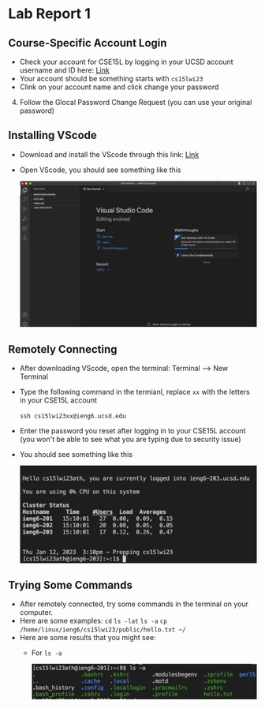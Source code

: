 # Lab Report 1
## Course-Specific Account Login
* Check your account for CSE15L by logging in your UCSD account username and ID here: 
[Link](https://sdacs.ucsd.edu/~icc/index.php)
* Your account should be something starts with `cs15lwi23`
* Clink on your account name and click change your password
4. Follow the Glocal Password Change Request (you can use your original password) 

## Installing VScode
* Download and install the VScode through this link: 
[Link](https://code.visualstudio.com/)
* Open VScode, you should see something like this

    ![Image](vscode.png)
    
## Remotely Connecting
* After downloading VScode, open the terminal: Terminal --> New Terminal
* Type the following command in the termianl, replace `xx` with the letters in your CSE15L account

    `ssh cs15lwi23xx@ieng6.ucsd.edu`
* Enter the password you reset after logging in to your CSE15L account (you won't be able to see what you are typing due to security issue) 
* You should see something like this

    ![Image](login.png)
    
## Trying Some Commands 
* After remotely connected, try some commands in the terminal on your computer. 
* Here are some examples: `cd` `ls -lat` `ls -a` `cp /home/linux/ieng6/cs15lwi23/public/hello.txt ~/`
* Here are some results that you might see:
    * For `ls -a`
    
      ![Image](lis.png)
    
       
